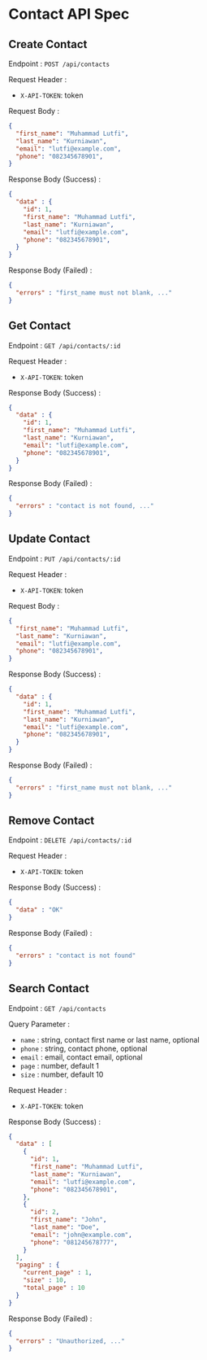 # Contact API Spec

## Create Contact
Endpoint : `POST /api/contacts`

Request Header :
- `X-API-TOKEN`: token

Request Body :
```json
{
  "first_name": "Muhammad Lutfi",
  "last_name": "Kurniawan",
  "email": "lutfi@example.com",
  "phone": "082345678901",
}
```

Response Body (Success) :
```json
{
  "data" : {
    "id": 1,
    "first_name": "Muhammad Lutfi",
    "last_name": "Kurniawan",
    "email": "lutfi@example.com",
    "phone": "082345678901",
  }
}
```

Response Body (Failed) :
```json
{
  "errors" : "first_name must not blank, ..."
}
```

## Get Contact

Endpoint : `GET /api/contacts/:id`

Request Header :
- `X-API-TOKEN`: token

Response Body (Success) :
```json
{
  "data" : {
    "id": 1,
    "first_name": "Muhammad Lutfi",
    "last_name": "Kurniawan",
    "email": "lutfi@example.com",
    "phone": "082345678901",
  }
}
```

Response Body (Failed) :
```json
{
  "errors" : "contact is not found, ..."
}
```

## Update Contact
Endpoint : `PUT /api/contacts/:id`

Request Header :
- `X-API-TOKEN`: token

Request Body :
```json
{
  "first_name": "Muhammad Lutfi",
  "last_name": "Kurniawan",
  "email": "lutfi@example.com",
  "phone": "082345678901",
}
```

Response Body (Success) :
```json
{
  "data" : {
    "id": 1,
    "first_name": "Muhammad Lutfi",
    "last_name": "Kurniawan",
    "email": "lutfi@example.com",
    "phone": "082345678901",
  }
}
```

Response Body (Failed) :
```json
{
  "errors" : "first_name must not blank, ..."
}
```

## Remove Contact
Endpoint : `DELETE /api/contacts/:id`

Request Header :
- `X-API-TOKEN`: token

Response Body (Success) :
```json
{
  "data" : "OK"
}
```

Response Body (Failed) :
```json
{
  "errors" : "contact is not found"
}
```

## Search Contact
Endpoint : `GET /api/contacts`

Query Parameter :
- `name` : string, contact first name or last name, optional
- `phone` : string, contact phone, optional
- `email` : email, contact email, optional
- `page` : number, default 1
- `size` : number, default 10

Request Header :
- `X-API-TOKEN`: token

Response Body (Success) :
```json
{
  "data" : [
    {
      "id": 1,
      "first_name": "Muhammad Lutfi",
      "last_name": "Kurniawan",
      "email": "lutfi@example.com",
      "phone": "082345678901",
    },
    {
      "id": 2,
      "first_name": "John",
      "last_name": "Doe",
      "email": "john@example.com",
      "phone": "081245678777",
    }
  ],
  "paging" : {
    "current_page" : 1,
    "size" : 10,
    "total_page" : 10
  }
}
```

Response Body (Failed) :
```json
{
  "errors" : "Unauthorized, ..."
}
```